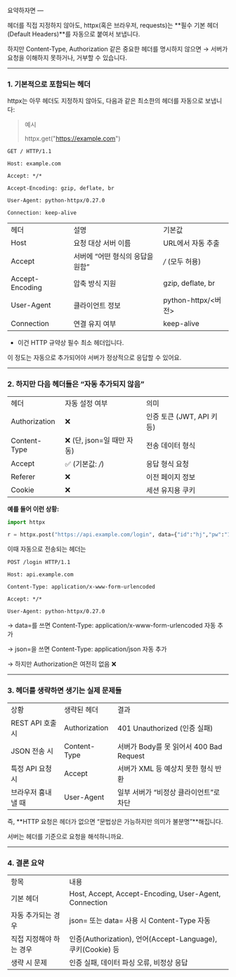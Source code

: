 
요약하자면 —

헤더를 직접 지정하지 않아도, httpx(혹은 브라우저, requests)는 
**필수 기본 헤더(Default Headers)**를 자동으로 붙여서 보냅니다.

하지만 Content-Type, Authorization 같은 중요한 헤더를
명시하지 않으면 → 서버가 요청을 이해하지 못하거나, 거부할 수 있습니다.

---

### 1. 기본적으로 포함되는 헤더

httpx는 아무 헤더도 지정하지 않아도, 다음과 같은 최소한의 헤더를 자동으로 보냅니다:


> 예시
>
> httpx.get("https://example.com")

```
GET / HTTP/1.1

Host: example.com

Accept: */*

Accept-Encoding: gzip, deflate, br

User-Agent: python-httpx/0.27.0

Connection: keep-alive
```

|   |   |   |
|---|---|---|
|헤더|설명|기본값|
|Host|요청 대상 서버 이름|URL에서 자동 추출|
|Accept|서버에 “어떤 형식의 응답을 원함”|*/* (모두 허용)|
|Accept-Encoding|압축 방식 지원|gzip, deflate, br|
|User-Agent|클라이언트 정보|python-httpx/<버전>|
|Connection|연결 유지 여부|keep-alive|

- 이건 HTTP 규약상 필수 최소 헤더입니다.

이 정도는 자동으로 추가되어야 서버가 정상적으로 응답할 수 있어요.

---

### 2. 하지만 다음 헤더들은 “자동 추가되지 않음”

|   |   |   |
|---|---|---|
|헤더|자동 설정 여부|의미|
|Authorization|❌|인증 토큰 (JWT, API 키 등)|
|Content-Type|❌ (단, json=일 때만 자동)|전송 데이터 형식|
|Accept|✅ (기본값: */*)|응답 형식 요청|
|Referer|❌|이전 페이지 정보|
|Cookie|❌|세션 유지용 쿠키|

**예를 들어 이런 상황:**

```python
import httpx

r = httpx.post("https://api.example.com/login", data={"id":"hj","pw":"1234"})
```

이때 자동으로 전송되는 헤더는

```
POST /login HTTP/1.1

Host: api.example.com

Content-Type: application/x-www-form-urlencoded

Accept: */*

User-Agent: python-httpx/0.27.0
```

→ data=를 쓰면 Content-Type: application/x-www-form-urlencoded 자동 추가

→ json=을 쓰면 Content-Type: application/json 자동 추가

→ 하지만 Authorization은 여전히 없음 ❌

---

### 3. 헤더를 생략하면 생기는 실제 문제들

|   |   |   |
|---|---|---|
|상황|생략된 헤더|결과|
|REST API 호출 시|Authorization|401 Unauthorized (인증 실패)|
|JSON 전송 시|Content-Type|서버가 Body를 못 읽어서 400 Bad Request|
|특정 API 요청 시|Accept|서버가 XML 등 예상치 못한 형식 반환|
|브라우저 흉내 낼 때|User-Agent|일부 서버가 “비정상 클라이언트”로 차단|

즉, **HTTP 요청은 헤더가 없으면 “문법상은 가능하지만 의미가 불분명”**해집니다.

서버는 헤더를 기준으로 요청을 해석하니까요.

---

### 4. 결론 요약

|   |   |
|---|---|
|항목|내용|
|기본 헤더|Host, Accept, Accept-Encoding, User-Agent, Connection|
|자동 추가되는 경우|json= 또는 data= 사용 시 Content-Type 자동|
|직접 지정해야 하는 경우|인증(Authorization), 언어(Accept-Language), 쿠키(Cookie) 등|
|생략 시 문제|인증 실패, 데이터 파싱 오류, 비정상 응답|
